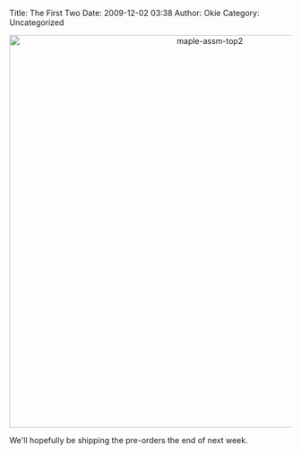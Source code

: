Title: The First Two
Date: 2009-12-02 03:38
Author: Okie
Category: Uncategorized

<center>
<img src="http://blogs.leaflabs.com/wp-content/uploads/maple-assm-top2-1024x568.jpg" alt="maple-assm-top2" width="700px">
</center>

We'll hopefully be shipping the pre-orders the end of next week.

